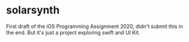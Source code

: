 # solarsynth
First draft of the iOS Programming Assignment 2020, didn't submit this in the end. But it's just a project exploring swift and UI Kit.
